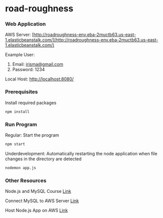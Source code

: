 # road-roughness

### Web Application

AWS Server: [http://roadroughness-env.eba-2muctb63.us-east-1.elasticbeanstalk.com/](http://roadroughness-env.eba-2muctb63.us-east-1.elasticbeanstalk.com/)

Example User:
1. Email: irisma@gmail.com
2. Password: 1234


Local Host: [http://localhost:8080/](http://localhost:8080/)


### Prerequisites

Install required packages

  ```sh
  npm install 
  ```

### Run Program

Regular: Start the program

  ```sh
  npm start
  ```

Underdevelopment: Automatically restarting the node application when file changes in the directory are detected

  ```sh
  nodemon app.js 
  ```


### Other Resources

Node.js and MySQL Course [Link](https://telmoacademy.com/courses/enrolleds)

Connect MySQL to AWS Server [Link](https://www.youtube.com/watch?v=v3jH1YxJqaY)

Host Node.js App on AWS [Link](https://youtu.be/b0g-FJ5Zbb8)

